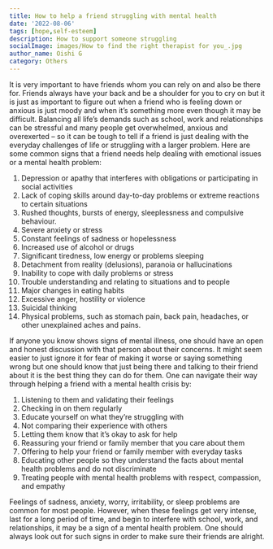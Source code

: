 ```yaml
---  
title: How to help a friend struggling with mental health
date: '2022-08-06'  
tags: [hope,self-esteem]  
description: How to support someone struggling
socialImage: images/How to find the right therapist for you_.jpg
author_name: Oishi G
category: Others
---  
```


It is very important to have friends whom you can rely on and also be there for. Friends always have your back and be a shoulder for you to cry on but it is just as important to figure out when a friend who is feeling down or anxious is just moody and when it’s something more even though it may be difficult. Balancing all life’s demands such as school, work and relationships can be stressful and many people get overwhelmed, anxious and overexerted – so it can be tough to tell if a friend is just dealing with the everyday challenges of life or struggling with a larger problem. 
Here are some common signs that a friend needs help dealing with emotional issues or a mental health problem:
1. Depression or apathy that interferes with obligations or participating in social activities
2. Lack of coping skills around day-to-day problems or extreme reactions to certain situations
3. Rushed thoughts, bursts of energy, sleeplessness and compulsive behaviour. 
4. Severe anxiety or stress
5. Constant feelings of sadness or hopelessness
6. Increased use of alcohol or drugs
7. Significant tiredness, low energy or problems sleeping
8. Detachment from reality (delusions), paranoia or hallucinations
9. Inability to cope with daily problems or stress
10. Trouble understanding and relating to situations and to people
11. Major changes in eating habits
12. Excessive anger, hostility or violence
13. Suicidal thinking
14. Physical problems, such as stomach pain, back pain, headaches, or other unexplained aches and pains.


If anyone you know shows signs of mental illness, one should have an open and honest discussion with that person about their concerns. It might seem easier to just ignore it for fear of making it worse or saying something wrong but one should know that just being there and talking to their friend about it is the best thing they can do for them. 
One can navigate their way through helping a friend with a mental health crisis by:
1. Listening to them and validating their feelings
2. Checking in on them regularly 
3. Educate yourself on what they’re struggling with 
4. Not comparing their experience with others
5. Letting them know that it’s okay to ask for help 
6. Reassuring your friend or family member that you care about them
7. Offering to help your friend or family member with everyday tasks
8. Educating other people so they understand the facts about mental health problems and do not discriminate
9. Treating people with mental health problems with respect, compassion, and empathy

Feelings of sadness, anxiety, worry, irritability, or sleep problems are common for most people. However, when these feelings get very intense, last for a long period of time, and begin to interfere with school, work, and relationships, it may be a sign of a mental health problem. One should always look out for such signs in order to make sure their friends are alright. 


